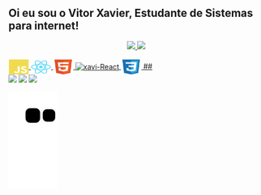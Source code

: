 ## Oi eu sou o Vitor Xavier, Estudante de Sistemas para internet!
<div align="center">
  <a href="https://github.com/vxc333">
  <img height="180em" src="https://github-readme-stats.vercel.app/api?username=vxc333&show_icons=true&theme=dark&include_all_commits=true&count_private=true"/>
  <img height="180em" src="https://github-readme-stats.vercel.app/api/top-langs/?username=vxc333&layout=compact&langs_count=7&theme=dark"/>
</div>
<div style="display: inline_block"><br>
  <img align="center" alt="xavi-HTML" height="30" width="40" src="https://raw.githubusercontent.com/devicons/devicon/master/icons/javascript/javascript-plain.svg">
  <img align="center" alt="xavi-CSS" height="30" width="40" src="https://raw.githubusercontent.com/devicons/devicon/master/icons/react/react-original.svg">
  <img align="center" alt="xavi-JS" height="30" width="40" src="https://raw.githubusercontent.com/devicons/devicon/master/icons/html5/html5-original.svg">
  <img align="center" alt="xavi-React" height="30" width="40" src="https://cdn.jsdelivr.net/gh/devicons/devicon/icons/php/php-original.svg" />
  <img align="center" alt="xavi-TS" height="30" width="40" src="https://raw.githubusercontent.com/devicons/devicon/master/icons/css3/css3-original.svg">  
  ##
 
<div> 
  <a href="https://instagram.com/vxavie.r" target="_blank"><img src="https://img.shields.io/badge/-Instagram-%23E4405F?style=for-the-badge&logo=instagram&logoColor=white" target="_blank"></a>
  <a href = "mailto:vitorxavier531@gmail.com"><img src="https://img.shields.io/badge/-Gmail-%23333?style=for-the-badge&logo=gmail&logoColor=white" target="_blank"></a>
  <a href="https://www.linkedin.com/in/vitor-xavier-correia-26133b232/" target="_blank"><img src="https://img.shields.io/badge/-LinkedIn-%230077B5?style=for-the-badge&logo=linkedin&logoColor=white" target="_blank"></a> 
 
  ![Snake animation](https://github.com/vxc333/vxc333/blob/output/github-contribution-grid-snake.svg)
 
</div>
